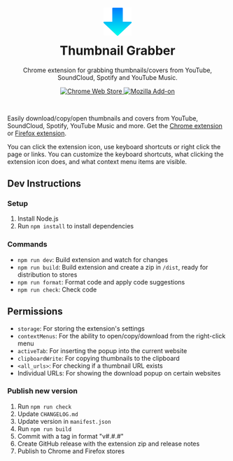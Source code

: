 
<p align="center">
  <img src="https://raw.githubusercontent.com/probablykasper/thumbnail-grabber/master/src/icon128.png" width="64">
</p>
<h1 align="center" style="margin-top:0px">
  Thumbnail Grabber
</h1>
<p align="center">Chrome extension for grabbing thumbnails/covers from YouTube, SoundCloud, Spotify and YouTube Music.</p>
<p align="center">
  <a href="https://chrome.google.com/webstore/detail/thumbnail-grabber/gbpjnjieenljpncojgiboejmolbihdob">
    <img alt="Chrome Web Store" src="https://img.shields.io/chrome-web-store/users/gbpjnjieenljpncojgiboejmolbihdob?color=4DB0F2&logo=Google%20Chrome&logoColor=white&style=flat-square">
  </a>
  <a href="https://addons.mozilla.org/en-US/firefox/addon/thumbnail-grabber">
    <img alt="Mozilla Add-on" src="https://img.shields.io/amo/users/thumbnail-grabber?color=orange&logo=Firefox%20Browser&logoColor=white&style=flat-square">
  </a>
</p>
<br>

Easily download/copy/open thumbnails and covers from YouTube, SoundCloud, Spotify, YouTube Music and more. Get the [Chrome extension](https://chrome.google.com/webstore/detail/thumbnail-grabber/gbpjnjieenljpncojgiboejmolbihdob) or [Firefox extension](https://addons.mozilla.org/en-US/firefox/addon/thumbnail-grabber).

You can click the extension icon, use keyboard shortcuts or right click the page or links. You can customize the keyboard shortcuts, what clicking the extension icon does, and what context menu items are visible.

## Dev Instructions

### Setup
1. Install Node.js
2. Run `npm install` to install dependencies

### Commands
- `npm run dev`: Build extension and watch for changes
- `npm run build`: Build extension and create a zip in `/dist`, ready for distribution to stores
- `npm run format`: Format code and apply code suggestions
- `npm run check`: Check code

## Permissions
- `storage`: For storing the extension's settings
- `contextMenus`: For the ability to open/copy/download from the right-click menu
- `activeTab`: For inserting the popup into the current website
- `clipboardWrite`: For copying thumbnails to the clipboard
- `<all_urls>`: For checking if a thumbnail URL exists
- Individual URLs: For showing the download popup on certain websites

### Publish new version
1. Run `npm run check`
2. Update `CHANGELOG.md`
3. Update version in `manifest.json`
4. Run `npm run build`
5. Commit with a tag in format "v#.#.#"
6. Create GitHub release with the extension zip and release notes
7. Publish to Chrome and Firefox stores
